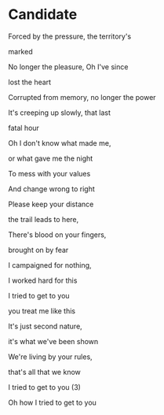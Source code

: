 # Candidate

Forced by the pressure, the territory's

marked

No longer the pleasure, Oh I've since

lost the heart

Corrupted from memory, no longer the power

It's creeping up slowly, that last

fatal hour



Oh I don't know what made me,

or what gave me the night

To mess with your values

And change wrong to right



Please keep your distance

the trail leads to here,

There's blood on your fingers,

brought on by fear

I campaigned for nothing,

I worked hard for this

I tried to get to you

you treat me like this



It's just second nature,

it's what we've been shown

We're living by your rules,

that's all that we know

I tried to get to you (3)

Oh how I tried to get to you







